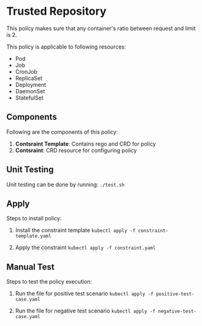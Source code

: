 # Trusted Repository
This policy makes sure that any container's ratio between request and limit is 2.

This policy is applicable to following resources:
* Pod
* Job
* CronJob
* ReplicaSet
* Deployment
* DaemonSet
* StatefulSet

## Components
Following are the components of this policy:
1. **Contsraint Template**: Contains rego and CRD for policy
2. **Contsraint**: CRD resource for configuring policy

## Unit Testing
Unit testing can be done by running:
 ```./test.sh```

## Apply
Steps to install policy:
1. Install the constraint template
 ``` kubectl apply -f constraint-template.yaml ```

2. Apply the constraint
 ``` kubectl apply -f constraint.yaml ```


## Manual Test
Steps to test the policy execution:
1. Run the file for positive test scenario
 ``` kubectl apply -f positive-test-case.yaml ```

2. Run the file for negative test scenario
 ``` kubectl apply -f negative-test-case.yaml ```